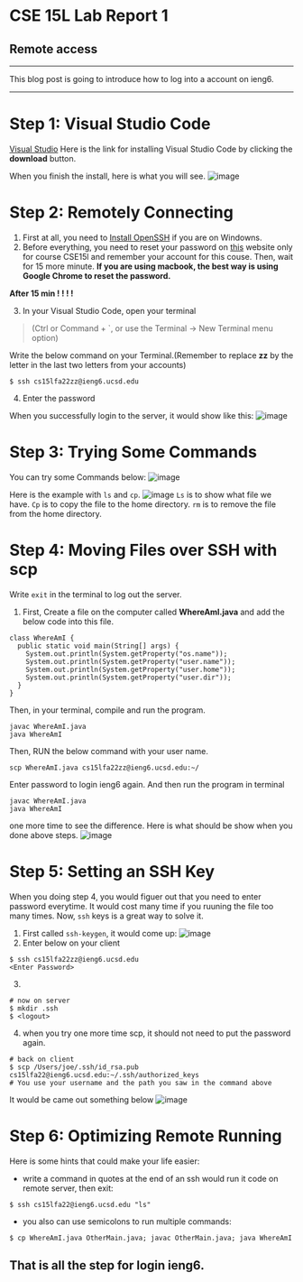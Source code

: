 # CSE 15L Lab Report 1
## Remote access
---
This blog post is going to introduce how to log into a account on ieng6.

---

# Step 1: Visual Studio Code
[Visual Studio](https://code.visualstudio.com/) Here is the link for installing Visual Studio Code by clicking the **download** button. 

When you finish the install, here is what you will see.
![image](./vs.png)

# Step 2: Remotely Connecting
1. First at all, you need to [Install OpenSSH](https://learn.microsoft.com/en-us/windows-server/administration/openssh/openssh_install_firstuse?tabs=gui) if you are on Windowns.
2. Before everything, you need to reset your password on [this](https://sdacs.ucsd.edu/~icc/index.php) website only for course CSE15l and remember your account for this couse. Then, wait for 15 more minute. **If you are using macbook, the best way is using Google Chrome to reset the password.**

**After 15 min ! ! ! !**

3. In your Visual Studio Code, open your terminal
>  (Ctrl or Command + `, or use the Terminal → New Terminal menu option)

Write the below command on your Terminal.(Remember to replace **zz** by the letter in the last two letters from your accounts)
```
$ ssh cs15lfa22zz@ieng6.ucsd.edu
```
4. Enter the password

When you successfully login to the server, it would show like this:
![image](./1.png)

# Step 3: Trying Some Commands
You can try some Commands below:
![image](./6.png)

Here is the example with `ls` and `cp`.
![image](./2.png)
`Ls` is to show what file we have. `Cp` is to copy the file to the home directory. `rm` is to remove the file from the home directory.

# Step 4: Moving Files over SSH with scp
Write `exit` in the terminal to log out the server.
1. First, Create a file on the computer called **WhereAmI.java** and add the below code into this file.
```
class WhereAmI {
  public static void main(String[] args) {
    System.out.println(System.getProperty("os.name"));
    System.out.println(System.getProperty("user.name"));
    System.out.println(System.getProperty("user.home"));
    System.out.println(System.getProperty("user.dir"));
  }
}
```
Then, in your terminal, compile and run the program.
```
javac WhereAmI.java
java WhereAmI
```
Then, RUN the below command with your user name.
```
scp WhereAmI.java cs15lfa22zz@ieng6.ucsd.edu:~/
```
Enter password to login ieng6 again. And then run the program in terminal
```
javac WhereAmI.java
java WhereAmI
```
one more time to see the difference. 
Here is what should be show when you done above steps.
![image](3.png)

# Step 5: Setting an SSH Key
When you doing step 4, you would figuer out that you need to enter password everytime. It would cost many time if you ruuning the file too many times.
Now, `ssh` keys is a great way to solve it. 
1. First called `ssh-keygen`, it would come up:
![image](./4.png)
2. Enter below on your client
```
$ ssh cs15lfa22zz@ieng6.ucsd.edu
<Enter Password>
```
3. 
```
# now on server
$ mkdir .ssh
$ <logout> 
```
4. when you try one more time scp, it should not need to put the password again.
```
# back on client
$ scp /Users/joe/.ssh/id_rsa.pub cs15lfa22@ieng6.ucsd.edu:~/.ssh/authorized_keys
# You use your username and the path you saw in the command above
```

It would be came out something below
![image](5.png)

# Step 6: Optimizing Remote Running
Here is some hints that could make your life easier:
* write a command in quotes at the end of an ssh would run it code on remote server, then exit:
```
$ ssh cs15lfa22@ieng6.ucsd.edu "ls"
```
* you also can use semicolons to run multiple commands:
```
$ cp WhereAmI.java OtherMain.java; javac OtherMain.java; java WhereAmI
```

## That is all the step for login ieng6. 